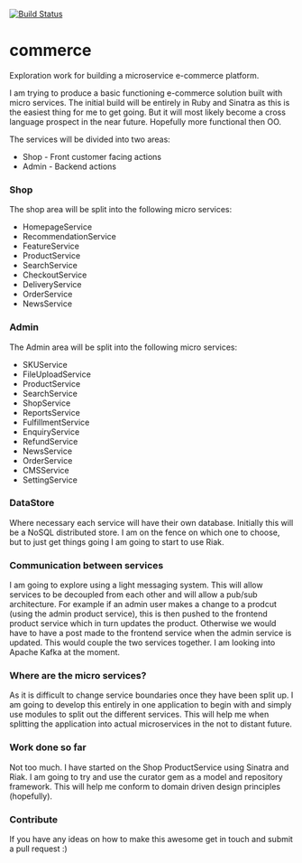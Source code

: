 [![Build Status](https://travis-ci.org/hamzakc/commerce.svg)](https://travis-ci.org/hamzakc/commerce)

# commerce
Exploration work for building a microservice e-commerce platform.

I am trying to produce a basic functioning e-commerce solution built with micro services. The initial build will 
be entirely in Ruby and Sinatra as this is the easiest thing for me to get going.  But it will most likely 
become a cross language prospect in the near future. Hopefully more functional then OO.

The services will be divided into two areas:

* Shop - Front customer facing actions 
* Admin - Backend actions

### Shop

The shop area will be split into the following micro services:
* HomepageService
* RecommendationService
* FeatureService
* ProductService
* SearchService
* CheckoutService
* DeliveryService
* OrderService
* NewsService

### Admin

The Admin area will be split into the following micro services:
* SKUService
* FileUploadService
* ProductService
* SearchService
* ShopService
* ReportsService
* FulfillmentService
* EnquiryService
* RefundService
* NewsService
* OrderService
* CMSService
* SettingService

### DataStore
Where necessary each service will have their own database. Initially this will be a NoSQL distributed store.
I am on the fence on which one to choose, but to just get things going I am going to start to use Riak.

### Communication between services
I am going to explore using a light messaging system. This will allow services to be decoupled 
from each other and will allow a pub/sub architecture. For example if an admin user makes a change to a 
prodcut (using the admin product service), this is then pushed to the frontend product service which in 
turn updates the product. Otherwise we would have to have a post made to the frontend service when the 
admin service is updated. This would couple the two services together. I am looking into Apache Kafka at the moment.

### Where are the micro services?
As it is difficult to change service boundaries once they have been split up. I am going to develop this entirely in one
application to begin with and simply use modules to split out the different services. This will help me when splitting
the application into actual microservices in the not to distant future.

### Work done so far
Not too much.  I have started on the Shop ProductService using Sinatra and Riak. I am going to try and use the curator
gem as a model and repository framework. This will help me conform to domain driven design principles (hopefully). 

### Contribute
If you have any ideas on how to make this awesome get in touch and submit a pull request :)
